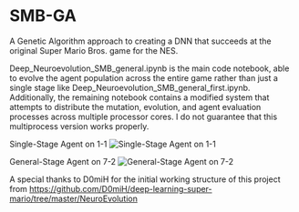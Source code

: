 # SMB-GA
A Genetic Algorithm approach to creating a DNN that succeeds at the original Super Mario Bros. game for the NES.

Deep_Neuroevolution_SMB_general.ipynb is the main code notebook, able to evolve the agent population across the entire game rather than just a single stage like Deep_Neuroevolution_SMB_general_first.ipynb. Additionally, the remaining notebook contains a modified system that attempts to distribute the mutation, evolution, and agent evaluation processes across multiple processor cores. I do not guarantee that this multiprocess version works properly.

Single-Stage Agent on 1-1
![Single-Stage Agent on 1-1](Examples/3161%201-1.gif)


General-Stage Agent on 7-2
![General-Stage Agent on 7-2](Examples/486%207-2.gif)


A special thanks to D0miH for the initial working structure of this project from https://github.com/D0miH/deep-learning-super-mario/tree/master/NeuroEvolution
